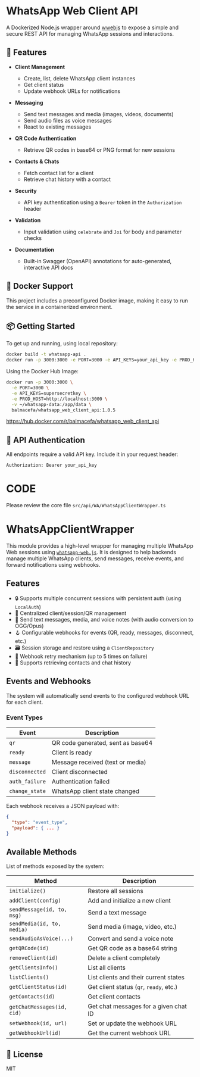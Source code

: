 # WhatsApp Web Client API

A Dockerized Node.js wrapper around [wwebjs](https://wwebjs.dev/) to expose a simple and secure REST API for managing WhatsApp sessions and interactions.

## 🚀 Features

- **Client Management**  
  - Create, list, delete WhatsApp client instances  
  - Get client status  
  - Update webhook URLs for notifications  

- **Messaging**  
  - Send text messages and media (images, videos, documents)  
  - Send audio files as voice messages  
  - React to existing messages  

- **QR Code Authentication**  
  - Retrieve QR codes in base64 or PNG format for new sessions  

- **Contacts & Chats**  
  - Fetch contact list for a client  
  - Retrieve chat history with a contact  

- **Security**  
  - API key authentication using a `Bearer` token in the `Authorization` header  

- **Validation**  
  - Input validation using `celebrate` and `Joi` for body and parameter checks  

- **Documentation**  
  - Built-in Swagger (OpenAPI) annotations for auto-generated, interactive API docs  

## 🐳 Docker Support

This project includes a preconfigured Docker image, making it easy to run the service in a containerized environment.

## 📦 Getting Started

To get up and running, using local repository:

```bash
docker build -t whatsapp-api .
docker run -p 3000:3000 -e PORT=3000 -e API_KEYS=your_api_key -e PROD_HOST=https://subdomain.app.github.dev  -v ~/whatsapp-data:/app/data whatsapp-api
```


Using the Docker Hub Image:

```bash
docker run -p 3000:3000 \
  -e PORT=3000 \
  -e API_KEYS=supersecretkey \
  -e PROD_HOST=http://localhost:3000 \
  -v ~/whatsapp-data:/app/data \
  balmacefa/whatsapp_web_client_api:1.0.5

```
https://hub.docker.com/r/balmacefa/whatsapp_web_client_api



## 🔐 API Authentication

All endpoints require a valid API key. Include it in your request header:


`Authorization: Bearer your_api_key`


# CODE
Please review the core file `src/api/WA/WhatsAppClientWrapper.ts`

# WhatsAppClientWrapper

This module provides a high-level wrapper for managing multiple WhatsApp Web sessions using [`whatsapp-web.js`](https://github.com/pedroslopez/whatsapp-web.js). It is designed to help backends manage multiple WhatsApp clients, send messages, receive events, and forward notifications using webhooks.

## Features

- 🔒 Supports multiple concurrent sessions with persistent auth (using `LocalAuth`)
- 🧠 Centralized client/session/QR management
- 📩 Send text messages, media, and voice notes (with audio conversion to OGG/Opus)
- 🪝 Configurable webhooks for events (QR, ready, messages, disconnect, etc.)
- 🗃️ Session storage and restore using a `ClientRepository`
- 🔁 Webhook retry mechanism (up to 5 times on failure)
- 📜 Supports retrieving contacts and chat history


## Events and Webhooks

The system will automatically send events to the configured webhook URL for each client.

### Event Types

| Event         | Description                             |
|---------------|-----------------------------------------|
| `qr`          | QR code generated, sent as base64       |
| `ready`       | Client is ready                         |
| `message`     | Message received (text or media)        |
| `disconnected`| Client disconnected                     |
| `auth_failure`| Authentication failed                   |
| `change_state`| WhatsApp client state changed           |

Each webhook receives a JSON payload with:

```json
{
  "type": "event_type",
  "payload": { ... }
}
```

## Available Methods

List of methods exposed by the system:

| Method                         | Description                                |
|--------------------------------|--------------------------------------------|
| `initialize()`                 | Restore all sessions                       |
| `addClient(config)`           | Add and initialize a new client           |
| `sendMessage(id, to, msg)`    | Send a text message                        |
| `sendMedia(id, to, media)`    | Send media (image, video, etc.)           |
| `sendAudioAsVoice(...)`       | Convert and send a voice note             |
| `getQRCode(id)`               | Get QR code as a base64 string             |
| `removeClient(id)`            | Delete a client completely                 |
| `getClientsInfo()`            | List all clients                           |
| `listClients()`               | List clients and their current states      |
| `getClientStatus(id)`         | Get client status (`qr`, `ready`, etc.)    |
| `getContacts(id)`             | Get client contacts                        |
| `getChatMessages(id, cid)`    | Get chat messages for a given chat ID      |
| `setWebhook(id, url)`         | Set or update the webhook URL              |
| `getWebhookUrl(id)`           | Get the current webhook URL                |



## 📄 License

MIT

